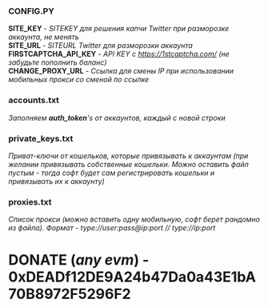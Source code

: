 ### CONFIG.PY  
**SITE_KEY** - _SITEKEY для решения капчи Twitter при разморозке аккаунта, не менять_  
**SITE_URL** - _SITEURL Twitter для разморозки аккаунта_  
**FIRSTCAPTCHA_API_KEY** - _API KEY с https://1stcaptcha.com/ (не забудьте пополнить баланс)_  
**CHANGE_PROXY_URL** - _Ссылка для смены IP при использовании мобильных прокси со сменой по ссылке_  

### accounts.txt  
_Заполняем **auth_token**'s от аккаунтов, каждый с новой строки_  

### private_keys.txt  
_Приват-ключи от кошельков, которые привязывать к аккаунтам (при желании привязывать собственные кошельки. Можно оставить файл пустым - тогда софт будет сам регистрировать кошельки и привязывать их к аккаунту)_  

### proxies.txt  
_Список прокси (можно вставить одну мобильную, софт берет рандомно из файла). Формат - type://user:pass@ip:port // type://ip:port_  


# DONATE (_any evm_) - 0xDEADf12DE9A24b47Da0a43E1bA70B8972F5296F2
